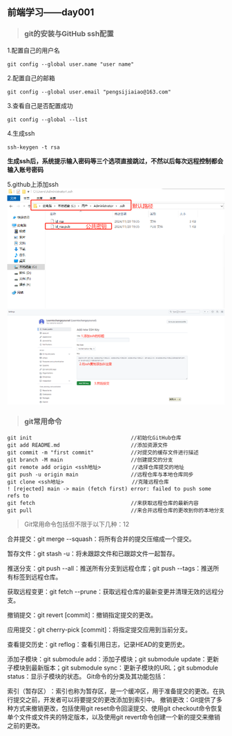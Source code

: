 ## 前端学习——day001
> ### git的安装与GitHub ssh配置
>
1.配置自己的用户名
````git
git config --global user.name "user name"
````
2.配置自己的邮箱
```` git 
git config --global user.email "pengsijiaiao@163.com"
````
3.查看自己是否配置成功
```` git
git config --global --list
````
4.生成ssh
````git 
ssh-keygen -t rsa
````
**生成ssh后，系统提示输入密码等三个选项直接跳过，不然以后每次远程控制都会输入账号密码**

5.github上添加ssh
![本地路径](rel/draw/draw1.png "将图片放在自己的资源库文件夹中") <!-- 此路径表示图片和MD文件，处于同一目录 -->
![本地路径](rel/draw/draw2.png "将图片放在自己的资源库文件夹中") <!-- 此路径表示图片和MD文件，处于同一目录 -->

> ### git常用命令

````git 
git init                                //初始化GitHub仓库
git add README.md                       //添加资源文件
git commit -m "first commit"            //对提交的缓存文件进行描述
git branch -M main                      //创建提交的分支
git remote add origin <ssh地址>          //选择仓库提交的地址
git push -u origin main                 //远程仓库与本地仓库同步
git clone <ssh地址>                      //克隆远程仓库
! [rejected] main -> main (fetch first) error: failed to push some refs to 
git fetch                               //来获取远程仓库的最新内容
git pull                                //来合并远程仓库的更改到你的本地分支
````
> Git常用命令包括但不限于以下几种‌：‌12

‌合并提交‌：git merge --squash：将所有合并的提交压缩成一个提交。

‌暂存文件‌：git stash -u：将未跟踪文件和已跟踪文件一起暂存。

‌推送分支‌：git push --all：推送所有分支到远程仓库；git push --tags：推送所有标签到远程仓库。

‌获取远程变更‌：git fetch --prune：获取远程仓库的最新变更并清理无效的远程分支。

‌撤销提交‌：git revert [commit]：撤销指定提交的更改。

‌应用提交‌：git cherry-pick [commit]：将指定提交应用到当前分支。

‌查看提交历史‌：git reflog：查看引用日志，记录HEAD的变更历史。

‌添加子模块‌：git submodule add：添加子模块；git submodule update：更新子模块到最新版本；git submodule sync：更新子模块的URL；git submodule status：显示子模块的状态。
‌Git命令的分类及其功能包括‌：

‌索引（暂存区）‌：索引也称为暂存区，是一个缓冲区，用于准备提交的更改。在执行提交之前，开发者可以将要提交的更改添加到索引中。
‌撤销更改‌：Git提供了多种方式来撤销更改，包括使用git reset命令回滚提交、使用git checkout命令恢复单个文件或文件夹的特定版本，以及使用git revert命令创建一个新的提交来撤销之前的更改。
